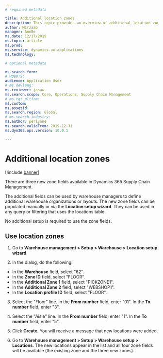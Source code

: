```yaml
---
# required metadata

title: Additional location zones
description: This topic provides an overview of additional location zones added to Dynamics 365 Supply Chain Management.
author: Mirzaab
manager: AnnBe
ms.date: 12/17/2019
ms.topic: article
ms.prod: 
ms.service: dynamics-ax-applications
ms.technology: 

# optional metadata

ms.search.form: 
# ROBOTS: 
audience: Application User
# ms.devlang: 
ms.reviewer: josaw
ms.search.scope: Core, Operations, Supply Chain Management
# ms.tgt_pltfrm: 
ms.custom: 
ms.assetid: 
ms.search.region: Global
# ms.search.industry: 
ms.author: perlynne
ms.search.validFrom: 2019-12-31
ms.dyn365.ops.version: 10.0.1

---
```


# Additional location zones

[!include [banner](../includes/banner.md)]

There are three new zone fields available in Dynamics 365 Supply Chain Management. 

The additional fields can be used by warehouse managers to define additional warehouse organizations or layouts. The new zone fields can be populated manually or via the **Location setup wizard**. They can be used in any query or filtering that uses the locations table.

No additional setup is required to use the zone fields.

## Use location zones 

1. Go to **Warehouse management > Setup > Warehouse > Location setup wizard**. 

2. In the dialog, do the following:

  - In the **Warehouse** field, select "62".
  - In the **Zone ID** field, select "FLOOR".
  - In the **Additional Zone 1** field, select "PICKZONE1".
  - In the **Additional Zone 2** field, select "WEBSHOP1".
  - In the **Location profile ID** field, select "FLOOR".

3. Select the "Floor" line. In the **From number** field, enter "01". In the **To number** field, enter "3".

4. Select the "Aisle" line. In the **From number** field, enter "1". In the **To number** field, enter "5".

5. Click **Create**. You will receive a message that new locations were added.

6. Go to **Warehouse management > Setup > Warehouse setup > Locations**. The new locations appear in the list and all four zone fields will be available (the existing zone and the three new zones). 

